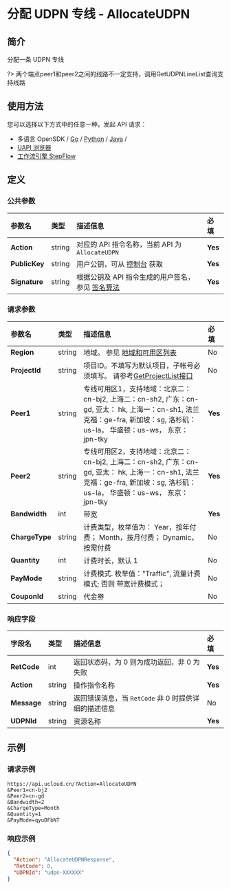 # 分配 UDPN 专线 - AllocateUDPN

## 简介

分配一条 UDPN 专线

?> 两个端点peer1和peer2之间的线路不一定支持，调用GetUDPNLineList查询支持线路




## 使用方法

您可以选择以下方式中的任意一种，发起 API 请求：
- 多语言 OpenSDK / [Go](https://github.com/ucloud/ucloud-sdk-go) / [Python](https://github.com/ucloud/ucloud-sdk-python3) / [Java](https://github.com/ucloud/ucloud-sdk-java) /
- [UAPI 浏览器](https://console.ucloud.cn/uapi/detail?id=AllocateUDPN)
- [工作流引擎 StepFlow](https://console.ucloud.cn/stepflow/manage/)


## 定义

### 公共参数

| 参数名 | 类型 | 描述信息 | 必填 |
|:---|:---|:---|:---|
| **Action**     | string  | 对应的 API 指令名称，当前 API 为 `AllocateUDPN`                        | **Yes** |
| **PublicKey**  | string  | 用户公钥，可从 [控制台](https://console.ucloud.cn/uapi/apikey) 获取                                             | **Yes** |
| **Signature**  | string  | 根据公钥及 API 指令生成的用户签名，参见 [签名算法](api/summary/signature.md)  | **Yes** |

### 请求参数

| 参数名 | 类型 | 描述信息 | 必填 |
|:---|:---|:---|:---|
| **Region** | string | 地域。 参见 [地域和可用区列表](api/summary/regionlist) |No|
| **ProjectId** | string | 项目ID。不填写为默认项目，子帐号必须填写。 请参考[GetProjectList接口](api/summary/get_project_list) |No|
| **Peer1** | string | 专线可用区1，支持地域：北京二：cn-bj2, 上海二：cn-sh2, 广东：cn-gd, 亚太： hk, 上海一：cn-sh1, 法兰克福：ge-fra, 新加坡：sg,  洛杉矶：us-la， 华盛顿：us-ws， 东京：jpn-tky |**Yes**|
| **Peer2** | string | 专线可用区2，支持地域：北京二：cn-bj2, 上海二：cn-sh2, 广东：cn-gd, 亚太： hk, 上海一：cn-sh1, 法兰克福：ge-fra, 新加坡：sg,  洛杉矶：us-la， 华盛顿：us-ws， 东京：jpn-tky |**Yes**|
| **Bandwidth** | int | 带宽 |**Yes**|
| **ChargeType** | string | 计费类型，枚举值为： Year，按年付费； Month，按月付费； Dynamic，按需付费 |No|
| **Quantity** | int | 计费时长，默认 1 |No|
| **PayMode** | string | 计费模式. 枚举值："Traffic", 流量计费模式; 否则 带宽计费模式； |No|
| **CouponId** | string | 代金劵 |No|

### 响应字段

| 字段名 | 类型 | 描述信息 | 必填 |
|:---|:---|:---|:---|
| **RetCode** | int | 返回状态码，为 0 则为成功返回，非 0 为失败 |**Yes**|
| **Action** | string | 操作指令名称 |**Yes**|
| **Message** | string | 返回错误消息，当 `RetCode` 非 0 时提供详细的描述信息 |No|
| **UDPNId** | string | 资源名称 |**Yes**|




## 示例

### 请求示例
    
```
https://api.ucloud.cn/?Action=AllocateUDPN
&Peer1=cn-bj2
&Peer2=cn-gd
&Bandwidth=2
&ChargeType=Month
&Quantity=1
&PayMode=qyuDFbNT
```

### 响应示例
    
```json
{
  "Action": "AllocateUDPNResponse",
  "RetCode": 0,
  "UDPNId": "udpn-XXXXXX"
}
```






